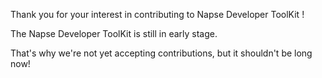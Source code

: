 Thank you for your interest in contributing to Napse Developer ToolKit !

The Napse Developer ToolKit is still in early stage.

That's why we're not yet accepting contributions, but it shouldn't be long now!